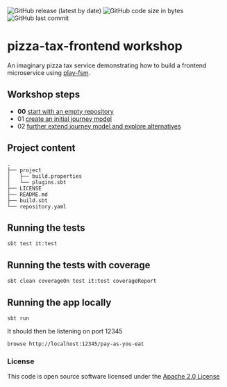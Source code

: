 ![GitHub release (latest by date)](https://img.shields.io/github/v/release/hmrc/pizza-tax-frontend) ![GitHub code size in bytes](https://img.shields.io/github/languages/code-size/hmrc/pizza-tax-frontend) ![GitHub last commit](https://img.shields.io/github/last-commit/hmrc/pizza-tax-frontend)

# pizza-tax-frontend workshop

An imaginary pizza tax service demonstrating how to build a frontend microservice using [play-fsm](https://github.com/hmrc/play-fsm).

## Workshop steps

- **00** [start with an empty repository](https://github.com/hmrc/pizza-tax-frontend-workshop/tree/master#readme)
- 01 [create an initial journey model](https://github.com/hmrc/pizza-tax-frontend-workshop/tree/step-01-create-a-journey#readme)
- 02 [further extend journey model and explore alternatives](https://github.com/hmrc/pizza-tax-frontend-workshop/tree/step-02-extend-journey-model#readme)

## Project content

    .
    ├── project
    │   ├── build.properties
    │   └── plugins.sbt
    ├── LICENSE
    ├── README.md
    ├── build.sbt
    └── repository.yaml

## Running the tests

    sbt test it:test

## Running the tests with coverage

    sbt clean coverageOn test it:test coverageReport

## Running the app locally

    sbt run

It should then be listening on port 12345

    browse http://localhost:12345/pay-as-you-eat

### License

This code is open source software licensed under the [Apache 2.0 License]("http://www.apache.org/licenses/LICENSE-2.0.html")
